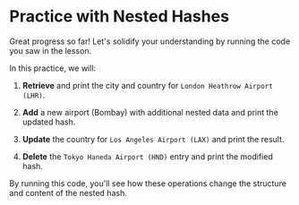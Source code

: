 # Practice with Nested Hashes

Great progress so far! Let's solidify your understanding by running the code you saw in the lesson.

In this practice, we will:

1. **Retrieve** and print the city and country for `London Heathrow Airport (LHR)`.

2. **Add** a new airport (Bombay) with additional nested data and print the updated hash.

3. **Update** the country for `Los Angeles Airport (LAX)` and print the result.

4. **Delete** the `Tokyo Haneda Airport (HND)` entry and print the modified hash.

By running this code, you'll see how these operations change the structure and content of the nested hash.